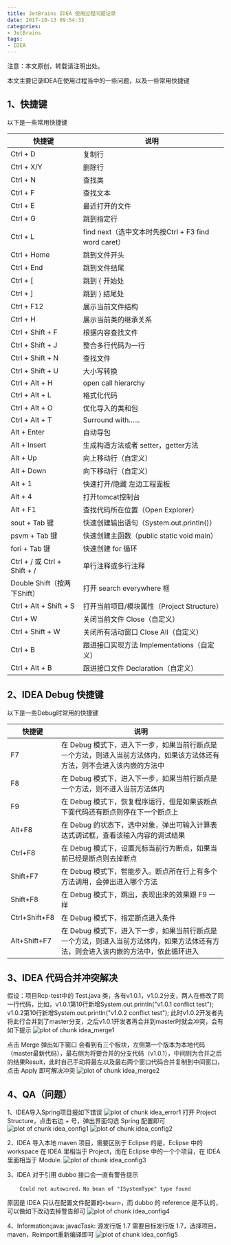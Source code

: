```yaml
---
title: JetBrains IDEA 使用过程问题记录
date: 2017-10-13 09:54:33
categories:
- JetBrains
tags:
- IDEA
---
```


注意：本文原创，转载请注明出处。

本文主要记录IDEA在使用过程当中的一些问题，以及一些常用快捷键

## 1、快捷键
以下是一些常用快捷键
<!-- more -->

|快捷键|说明|
|----|-----|
|Ctrl + D|复制行|
|Ctrl + X/Y|删除行|
|Ctrl + N|查找类|
|Ctrl + F|查找文本|
|Ctrl + E|最近打开的文件|
|Ctrl + G|跳到指定行|
|Ctrl + L|find next（选中文本时先按Ctrl + F3 find word caret）|
|Ctrl + Home|跳到文件开头|
|Ctrl + End|跳到文件结尾|
|Ctrl + [|跳到 { 开始处|
|Ctrl + ]|跳到 } 结尾处|
|Ctrl + F12|展示当前文件结构|
|Ctrl + H|展示当前类的继承关系|
|Ctrl + Shift + F|根据内容查找文件|
|Ctrl + Shift + J|整合多行代码为一行|
|Ctrl + Shift + N|查找文件|
|Ctrl + Shift + U|大小写转换|
|Ctrl + Alt + H|open call hierarchy|
|Ctrl + Alt + L|格式化代码|
|Ctrl + Alt + O|优化导入的类和包|
|Ctrl + Alt + T|Surround with......|
|Alt + Enter|自动导包|
|Alt + Insert|生成构造方法或者 setter，getter方法|
|Alt + Up|向上移动行（自定义）|
|Alt + Down|向下移动行（自定义）|
|Alt + 1|快速打开/隐藏 左边工程面板|
|Alt + 4|打开tomcat控制台|
|Alt + F1|查找代码所在位置（Open Explorer）|
|sout + Tab 键|快速创建输出语句（System.out.println()）|
|psvm + Tab 键|快速创建主函数（public static void main）|
|fori + Tab 键|快速创建 for 循环|
|Ctrl + / 或 Ctrl + Shift + /|单行注释或多行注释|
|Double Shift（按两下Shift）|打开 search everywhere 框|
|Ctrl + Alt + Shift + S|打开当前项目/模块属性（Project Structure）|
|Ctrl + W|关闭当前文件 Close（自定义）|
|Ctrl + Shift + W|关闭所有活动窗口 Close All（自定义）|
|Ctrl + B|跟进接口实现方法 Implementations（自定义）|
|Ctrl + Alt + B|跟进接口文件 Declaration（自定义）|

## 2、IDEA Debug 快捷键
以下是一些Debug时常用的快捷键  

|快捷键|说明|
|----|-----|
|F7|在 Debug 模式下，进入下一步，如果当前行断点是一个方法，则进入当前方法体内，如果该方法体还有方法，则不会进入该内嵌的方法中|
|F8|在 Debug 模式下，进入下一步，如果当前行断点是一个方法，则不进入当前方法体内|
|F9|在 Debug 模式下，恢复程序运行，但是如果该断点下面代码还有断点则停在下一个断点上|
|Alt+F8|在 Debug 的状态下，选中对象，弹出可输入计算表达式调试框，查看该输入内容的调试结果|
|Ctrl+F8|在 Debug 模式下，设置光标当前行为断点，如果当前已经是断点则去掉断点|
|Shift+F7|在 Debug 模式下，智能步入。断点所在行上有多个方法调用，会弹出进入哪个方法|
|Shift+F8|在 Debug 模式下，跳出，表现出来的效果跟 F9 一样|
|Ctrl+Shift+F8|在 Debug 模式下，指定断点进入条件|
|Alt+Shift+F7|在 Debug 模式下，进入下一步，如果当前行断点是一个方法，则进入当前方法体内，如果方法体还有方法，则会进入该内嵌的方法中，依此循环进入|

## 3、IDEA 代码合并冲突解决
假设：项目Rcp-test中的 Test.java 类，各有v1.0.1，v1.0.2分支，两人在修改了同一行代码，比如，v1.0.1第10行新增System.out.println("v1.0.1 conflict test");
v1.0.2第10行新增System.out.println("v1.0.2 conflict test");
此时v1.0.2开发者先将此行合并到了master分支，之后v1.0.1开发者再合并到master时就会冲突，会有如下提示
![plot of chunk idea_merge1](/images/idea_merge1.png)

点击 Merge 弹出如下窗口
会看到有三个板块，左侧第一个版本为本地代码（master最新代码），最右侧为将要合并的分支代码（v1.0.1），中间则为合并之后的结果Result，此时自己手动将最左以及最右两个窗口代码合并复制到中间窗口，点击 Apply 即可解决冲突
![plot of chunk idea_merge2](/images/idea_merge2.png)

## 4、QA（问题）
1、IDEA导入Spring项目报如下错误
![plot of chunk idea_error1](/images/idea_error1.png)
打开 Project Structure，点击右边 + 号，弹出界面勾选 Spring 配置即可
![plot of chunk idea_config1](/images/idea_config1.png)
![plot of chunk idea_config2](/images/idea_config2.png)

2、IDEA 导入本地 maven 项目，需要区别于 Eclipse 的是，Eclipse 中的 workspace 在 IDEA 里相当于 Project，而在 Eclipse 中的一个个项目，在 IDEA 里面相当于 Module.
![plot of chunk idea_config3](/images/idea_config3.png)

3、IDEA 对于引用 dubbo 接口会一直有警告提示
```she&#39;ll
    Could not autowired，No bean of "ISystemType" type found
```
原因是 IDEA 只认在配置文件配置的`<bean>`，而 dubbo 的 reference 是不认的，可以做如下改动去掉警告即可
![plot of chunk idea_config4](/images/idea_config4.png)

4、Information:java: javacTask: 源发行版 1.7 需要目标发行版 1.7，选择项目，maven，Reimport重新编译即可
![plot of chunk idea_config5](/images/idea_config5.png)
